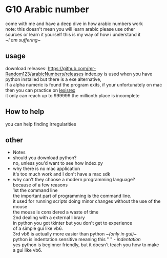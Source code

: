 # G10 Arabic number
come with me and have a deep dive in how arabic numbers work<br/>
note: this doesn't mean you will learn arabic please use other<br/>
sources or learn it yourself this is my way of how i understand it<br/>
~*I am suffering*~<br/>
## usage
download releases: https://github.com/mr-Random123/arabicNumbers/releases
index.py is used when you have python installed but there is a exe alternative,<br/>
if a alpha numeric is found the program exits, if your unfortunately on mac<br/>
then you can practice on [lexisrex](https://www.lexisrex.com/Arabic-Numbers/1-1000)<br/>
it only can reach up to 999999 the millionth place is incomplete<br/>
## How to help
you can help finding irregularities
## other
- Notes
 - should you download python?<br/>
no, unless you'd want to see how index.py<br/>
 - why there is no mac application<br/>
it's too much work and I don't have a mac sdk <br/>
 - why can't they choose a modern programming language?<br/>
because of a few reasons <br/>
1st the command line<br/>
the important part of programming is the command line.<br/>
it used for running scripts doing minor changes without the use of the mouse<br/>
the mouse is considered a waste of time<br/>
2nd dealing with a external library<br/>
in python you got tkinter but you don't get to experience<br/>
of a simple gui like vb6.  <br/>
3rd vb6 is actually more easier than python ~*(only in gui)*~<br/>
python is indentation sensitive meaning this "   " *- indentation*<br/>
yes python is beginner friendly, but it doesn't teach you how to make<br/>
a gui like vb6.
